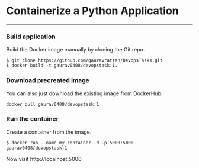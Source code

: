 # Containerize a Python Application
---
### Build application
Build the Docker image manually by cloning the Git repo.
```
$ git clone https://github.com/gauravrattan/DevopsTasks.git
$ docker build -t gaurav0408/devopstask:1.
```
### Download precreated image
You can also just download the existing image from DockerHub.
```
docker pull gaurav0408/devopstask:1
```
### Run the container
Create a container from the image.
```
$ docker run --name my-container -d -p 5000:5000 gaurav0408/devopstask:1
```
Now visit http://localhost:5000


